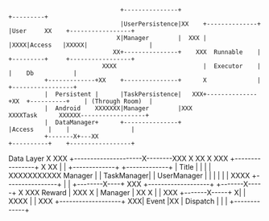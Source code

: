  


                                   +---------------+                          +---------+
                                   |UserPersistence|XX    +--------------+    |User     XX    +-----------------+
                                  X|Manager        |  XXX |              |XXXX|Access   |XXXXX|                 |
                                 XX+---------------+    XXX  Runnable    |    +---------+     +-----------------+
                              XXXX                        |  Executor    |                    |    Db           |
              +-------------+XX    +---------------+      X              |                    +-----------------+
              |  Persistent |      |TaskPersistence|   XXX+--------------+XX  +----------+    | (Through Room)  |
              |  Android    XXXXXXX|Manager        |XXX                    XXXXTask      XXXXXX------------------+
              |  DataManager+      +---------------+                          |Access    |    |                 |
              +-------X+---XX                                                 +----------+    +-----------------+
 Data Layer           X      XXX
+---------------------X--------XXX
                      X           XX
                      X            XXX                 +----------------+
                      X              XX                |                |
            +-------------+    +-------------+         |  Title         |
            |             |    |             XXXXXXXXXXX  Manager       |
            |  TaskManager|    | UserManager |         |                |
            |             |    |             XXXX      +----------------+
            |             |    +--------X----+   XXX +-------------------+
            +-------X-----+             X          XXX  Reward           |
                    XXX                 X            |  Manager          |
                       XX               X            |                   |
                        XXX     +-------X-----+     X|                   |
                          XXXX  |             |  XXX +-------------------+
                             XXX|  Event      |XX
                                |  Dispatch   |
                                |             |
                                +-------------+
